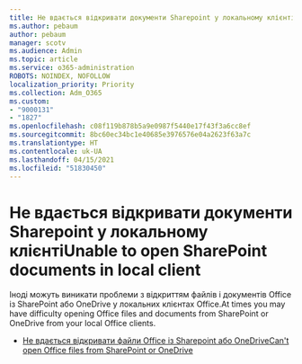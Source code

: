 ```yaml
---
title: Не вдається відкривати документи Sharepoint у локальному клієнті
ms.author: pebaum
author: pebaum
manager: scotv
ms.audience: Admin
ms.topic: article
ms.service: o365-administration
ROBOTS: NOINDEX, NOFOLLOW
localization_priority: Priority
ms.collection: Adm_O365
ms.custom:
- "9000131"
- "1827"
ms.openlocfilehash: c08f119b878b5a9e0987f5440e17f43f3a6cc8ef
ms.sourcegitcommit: 8bc60ec34bc1e40685e3976576e04a2623f63a7c
ms.translationtype: HT
ms.contentlocale: uk-UA
ms.lasthandoff: 04/15/2021
ms.locfileid: "51830450"
---
```

# <a name="unable-to-open-sharepoint-documents-in-local-client"></a><span data-ttu-id="2f9b8-102">Не вдається відкривати документи Sharepoint у локальному клієнті</span><span class="sxs-lookup"><span data-stu-id="2f9b8-102">Unable to open SharePoint documents in local client</span></span>

<span data-ttu-id="2f9b8-103">Іноді можуть виникати проблеми з відкриттям файлів і документів Office із SharePoint або OneDrive у локальних клієнтах Office.</span><span class="sxs-lookup"><span data-stu-id="2f9b8-103">At times you may have difficulty opening Office files and documents from SharePoint or OneDrive from your local Office clients.</span></span>

- [<span data-ttu-id="2f9b8-104">Не вдається відкривати файли Office із Sharepoint або OneDrive</span><span class="sxs-lookup"><span data-stu-id="2f9b8-104">Can't open Office files from SharePoint or OneDrive</span></span>](https://docs.microsoft.com/sharepoint/troubleshoot/administration/cant-open-office-files)
